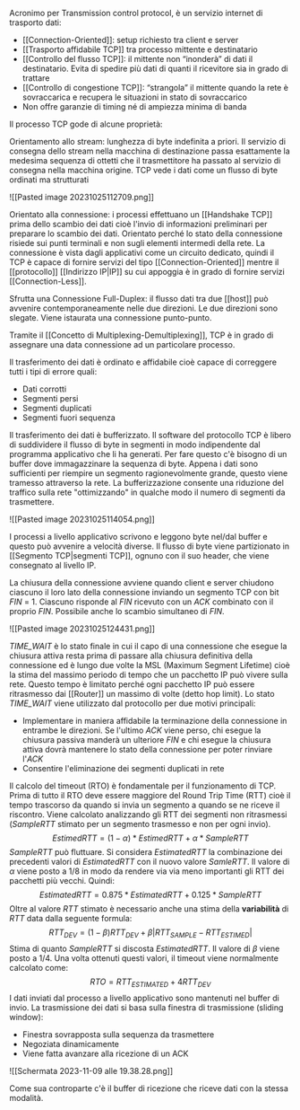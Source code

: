 Acronimo per Transmission control protocol, è un servizio internet di trasporto dati:
- [[Connection-Oriented]]: setup richiesto tra client e server
- [[Trasporto affidabile TCP]] tra processo mittente e destinatario
- [[Controllo del flusso TCP]]: il mittente non “inonderà” di dati il destinatario. Evita di spedire più dati di quanti il ricevitore sia in grado di trattare
- [[Controllo di congestione TCP]]: “strangola” il mittente quando la rete è sovraccarica e recupera le situazioni in stato di sovraccarico
- Non offre garanzie di timing né di ampiezza minima di banda

Il processo TCP gode di alcune proprietà:

Orientamento allo stream: lunghezza di byte indefinita a priori. Il servizio di consegna dello stream nella macchina di destinazione passa esattamente la medesima sequenza di ottetti che il trasmettitore ha passato al servizio di consegna nella macchina origine. TCP vede i dati come un flusso di byte ordinati ma strutturati

![[Pasted image 20231025112709.png]]

Orientato alla connessione: i processi effettuano un [[Handshake TCP]] prima dello scambio dei dati cioè l'invio di informazioni preliminari per preparare lo scambio dei dati.
Orientato perché lo stato della connessione risiede sui punti terminali e non sugli elementi intermedi della rete.
La connessione è vista dagli applicativi come un circuito dedicato, quindi il TCP è capace di fornire servizi del tipo [[Connection-Oriented]] mentre il [[protocollo]] [[Indirizzo IP|IP]] su cui appoggia è in grado di fornire servizi [[Connection-Less]].

Sfrutta una Connessione Full-Duplex: il flusso dati tra due [[host]] può avvenire contemporaneamente nelle due direzioni. Le due direzioni sono slegate. Viene istaurata una connessione punto-punto.

Tramite il [[Concetto di Multiplexing-Demultiplexing]], TCP è in grado di assegnare una data connessione ad un particolare processo.

Il trasferimento dei dati è ordinato e affidabile cioè capace di correggere tutti i tipi di errore quali:
- Dati corrotti
- Segmenti persi
- Segmenti duplicati
- Segmenti fuori sequenza

Il trasferimento dei dati è bufferizzato. Il software del protocollo TCP è libero di suddividere il flusso di byte in segmenti in modo indipendente dal programma applicativo che li ha generati. Per fare questo c'è bisogno di un buffer dove immagazzinare la sequenza di byte. Appena i dati sono sufficienti per riempire un segmento ragionevolmente grande, questo viene tramesso attraverso la rete.
La bufferizzazione consente una riduzione del traffico sulla rete "ottimizzando" in qualche modo il numero di segmenti da trasmettere.

![[Pasted image 20231025114054.png]]

I processi a livello applicativo scrivono e leggono byte nel/dal buffer e questo può avvenire a velocità diverse.
Il flusso di byte viene partizionato in [[Segmento TCP|segmenti TCP]], ognuno con il suo header, che viene consegnato al livello IP.

La chiusura della connessione avviene quando client e server chiudono ciascuno il loro lato della connessione inviando un segmento TCP con bit _FIN_ = 1. Ciascuno risponde al *FIN* ricevuto con un *ACK* combinato con il proprio *FIN*. Possibile anche lo scambio simultaneo di *FIN*.

![[Pasted image 20231025124431.png]]

*TIME_WAIT* è lo stato finale in cui il capo di una connessione che esegue la chiusura attiva resta prima di passare alla chiusura definitiva della connessione ed è lungo due volte la MSL (Maximum Segment Lifetime) cioè la stima del massimo periodo di tempo che un pacchetto IP può vivere sulla rete. Questo tempo è limitato perché ogni pacchetto IP può essere ritrasmesso dai [[Router]] un massimo di volte (detto hop limit).
Lo stato *TIME_WAIT* viene utilizzato dal protocollo per due motivi principali:
- Implementare in maniera affidabile la terminazione della connessione in entrambe le direzioni. Se l'ultimo _ACK_ viene perso, chi esegue la chiusura passiva manderà un ulteriore _FIN_ e chi esegue la chiusura attiva dovrà mantenere lo stato della connessione per poter rinviare l'_ACK_ 
- Consentire l'eliminazione dei segmenti duplicati in rete

Il calcolo del timeout (RTO) è fondamentale per il funzionamento di TCP. Prima di tutto il RTO deve essere maggiore del Round Trip Time (RTT) cioè il tempo trascorso da quando si invia un segmento a quando se ne riceve il riscontro.
Viene calcolato analizzando gli RTT dei segmenti non ritrasmessi ($SampleRTT$ stimato per un segmento trasmesso e non per ogni invio).
$$Estimed RTT = (1-\alpha)*EstimedRTT + \alpha*SampleRTT$$
$SampleRTT$ può fluttuare.
Si considera $EstimatedRTT$ la combinazione dei precedenti valori di $EstimatedRTT$ con il nuovo valore $SamleRTT$.
Il valore di $\alpha$  viene posto a $1/8$ in modo da rendere via via meno importanti gli RTT dei pacchetti più vecchi. Quindi: $$EstimatedRTT = 0.875*EstimatedRTT+0.125*SampleRTT$$
Oltre al valore $RTT$ stimato è necessario anche una stima della **variabilità** di $RTT$ data dalla seguente formula: $$RTT_{DEV}=(1-\beta)RTT_{DEV}+\beta|RTT_{SAMPLE}-RTT_{ESTIMED}|$$
Stima di quanto $SampleRTT$ si discosta $EstimatedRTT$. Il valore di $\beta$ viene posto a $1/4$. Una volta ottenuti questi valori, il timeout viene normalmente calcolato come: $$RTO=RTT_{ESTIMATED} + 4RTT_{DEV}$$
I dati inviati dal processo a livello applicativo sono mantenuti nel buffer di invio.
La trasmissione dei dati si basa sulla finestra di trasmissione (sliding window):
- Finestra sovrapposta sulla sequenza da trasmettere
- Negoziata dinamicamente
- Viene fatta avanzare alla ricezione di un ACK

![[Schermata 2023-11-09 alle 19.38.28.png]]

Come sua controparte c'è il buffer di ricezione che riceve dati con la stessa modalità.